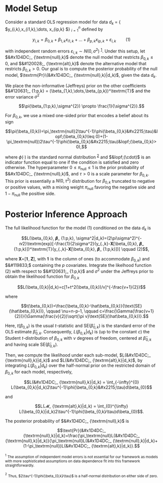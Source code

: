 # Model Setup
Consider a standard OLS regression model for data $d_k$ = \{ $y_{i,k},x_{i1,k},\dots, x_{ip,k} $\} $_{i=1}^{n}$ defined by  

$$y_{i,k}=\beta_{0,k}+\beta_{1,k}x_{i1,k}+\dots+\beta_{p,k}x_{ip,k}+\varepsilon_{i,k} \qquad (1)$$ 
 
with independent random errors $\varepsilon_{i,k} \sim N(0, \sigma^{2})$ <sup id="fn1"><a href="#f1">1</a></sup>. Under this setup, let $&#x1D4DC;_ {\textrm{null},k}$ denote the null model that restricts $\beta_{0,k} \le 0$, and $&#120028;_ {\textrm{alt},k}$ denote the alternative model that restricts $\beta_{0,k} > 0$. Our goal is to compute the posterior probability of the null model, $\textrm{Pr}\(&#x1D4DC;_ {\textrm{null},k}|d_k)$, given the data $d_k$. 

We place the non-informative (Jeffreys) prior on the other coefficients $&#120631;_ {1:p,k} = (\beta_{1,k},\dots,\beta_{p,k})^\textrm{T}$ and the error variance $\sigma^{2}$

$$\pi(\beta_{1:p,k},\sigma^{2}) \propto \frac{1}{\sigma^{2}}.$$

For $\beta_{0,k}$, we use a mixed one-sided prior that encodes a belief about its sign 

$$\pi(\beta_{0,k})=\pi_\textrm{null}2\tau^{-1}\phi(\beta_{0,k}&#x2215;\tau)&Iopf;(\beta_{0,k}\leq 0)+(1-\pi_\textrm{null})2\tau^{-1}\phi(\beta_{0,k}&#x2215;\tau)&Iopf;(\beta_{0,k}> 0),$$

where $\phi(\cdot)$ is the standard normal distribution <sup id="fn1"><a href="#f1">2</a></sup> and $&Iopf;(\cdot)$ is an indicator function equal to one if the condition is satisfied and zero otherwise. The hyperparameter $0\leq \pi_\textrm{null} \leq 1$ is the prior probability of $&#x1D4DC;_ {\textrm{null},k}$, and $\tau>0$ is a scale parameter for $\beta_{0,k}$. This prior is essentially a $N(0, \tau^{2})$ distribution for $\beta_{0,k}$ truncated to negative or positive values, with a mixing weight $\pi_\textrm{null}$ favoring the negative side and $1-\pi_\textrm{null}$ the positive side. 

# Posterior Inference Approach

The full likelihood function for the model (1) conditioned on the data $d_k$ is

<p align="center">$$L(\beta_{0,k}, &#120631;_ {1:p,k}, \sigma^2|d_k)=(2\pi\sigma^2)^{-n&#x2215;2}\textrm{exp}[-\frac{1}{2\sigma^2}(y_{.,k}-&#119831;[\beta_{0,k}, &#120631;_ {1:p,k}])^\textrm{T}(y_{.,k}-&#119831;[\beta_{0,k}, &#120631;_ {1:p,k}])] \qquad (2)$$,</p>

where &#119831;=[&#x1D7CF;, &#119833;], with &#x1D7CF; is the column of ones (to accommodate $\beta_{0,k}$) and $&#119833;$ containing the $\mathit{p}$ covariates. Integrate the likelhood function (2) with respect to $&#120631;_ {1:p,k}$ and $\sigma^2$ under the Jeffreys prior to obtain the likelihood function for $\beta_{0,k}$  

$$L(\beta_{0,k}|d_k)=c[1+t^2(\beta_{0,k})/v]^{-\frac{v+1}{2}}$$

where 

$$t(\beta_{0,k})=\frac{\beta_{0,k}-\hat\beta_{0,k}}{\text{SE}(\hat\beta_{0,k})}, \qquad \nu=n-p-1, \qquad c=\frac{\Gamma(\frac{v+1}{2})}{\Gamma(\frac{v}{2})\sqrt{\pi v}\text{SE}(\hat\beta_{0,k})}.$$

Here, $t(\beta_{0,k})$ is the usual *t*-statistic and $\text{SE}(\hat\beta_{0,k})$ is the standard error of the OLS estimate $\hat\beta_{0,k}$. Consequently, $L(\beta_{0,k}|d_k)$ is (up to the constant *c*) the Student *t*-distribution of $\beta_{0,k}$ with $\nu$ degrees of freedom, centered at $\hat\beta_{0,k}$ and having scale $\text{SE}(\hat\beta_{0,k})$.

Then, we compute the likelihood under each sub-model, $L(&#x1D4DC;_ {\textrm{null},k}|d_k)$ and $L(&#x1D4DC;_ {\textrm{alt},k}|d_k)$, by integrating $L(\beta_{0,k}|d_k)$ over the half-normal prior on the restricted domain of $\beta_{0,k}$ for each model, respectively,

$$L(&#x1D4DC;_ {\textrm{null},k}|d_k) = \int_{-\infty}^{0} L(\beta_{0,k}|d_k)2\tau^{-1}\phi(\beta_{0,k}&#x2215;\tau)d\beta_{0}$$

and

<p align="center">$$L(&#x1D4DC;_ {\textrm{alt},k}|d_k) = \int_{0}^{\infty} L(\beta_{0,k}|d_k)2\tau^{-1}\phi(\beta_{0,k}&#x2215;\tau)d\beta_{0}$$.</p>

The posterior probability of $&#x1D4DC;_ {\textrm{null},k}$ is 

$$\text{Pr}(&#x1D4DC;_ {\textrm{null},k}|d_k)=\frac{\pi_\textrm{null}L(&#x1D4DC;_ {\textrm{null},k}|d_k)}{\pi_\textrm{null}L(&#x1D4DC;_ {\textrm{null},k}|d_k)+(1-\pi_\textrm{null})L(&#x1D4DC;_ {\textrm{alt},k}|d_k)}.$$

<p id="f1"><sup><sub>1</sup> <sub>The assumption of independent model errors is not essential for our framework as models with more sophisticated assumptions on data dependence fit into this framework straightforwardly. </p>  

<p id="f1"><sup><sub>2</sup> <sub>Thus, $2\tau^{-1}\phi(\beta_{0,k}&#x2215;\tau)$ is a half-normal distribution on either side of zero.</p> 
